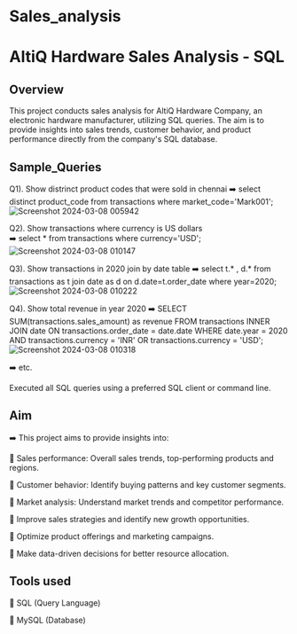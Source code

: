 # Sales_analysis
# AltiQ Hardware Sales Analysis - SQL

## Overview
This project conducts sales analysis for AltiQ Hardware Company, an electronic hardware manufacturer, utilizing SQL queries. The aim is to provide insights into sales trends, customer behavior, and product performance directly from the company's SQL database.

## Sample_Queries

Q1). Show distrinct product codes that were sold in chennai 
➡️ select distinct product_code from transactions where market_code='Mark001';
![Screenshot 2024-03-08 005942](https://github.com/Chandan65171/Sales_analysis/assets/145855999/59bc4da9-690b-4838-8890-c446ff75527f)


Q2). Show transactions where currency is US dollars  
➡️ select * from transactions where currency='USD';
![Screenshot 2024-03-08 010147](https://github.com/Chandan65171/Sales_analysis/assets/145855999/ea5de60f-7035-4d8b-bf48-263fb23ce634)

Q3). Show transactions in 2020 join by date table 
➡️ select t.* , d.* from transactions as t join date as d on d.date=t.order_date where year=2020;
![Screenshot 2024-03-08 010222](https://github.com/Chandan65171/Sales_analysis/assets/145855999/9c23ea8c-9eb8-41a7-90cc-65f4a1b73c64)

Q4). Show total revenue in year 2020 
➡️ SELECT 
    SUM(transactions.sales_amount) as  revenue
FROM
    transactions
        INNER JOIN
    date ON transactions.order_date = date.date
WHERE
    date.year = 2020
        AND transactions.currency = 'INR'
        OR transactions.currency = 'USD';
![Screenshot 2024-03-08 010318](https://github.com/Chandan65171/Sales_analysis/assets/145855999/890cbfc9-6ba1-4b35-a7b4-93da3c0d6c43)

  ➡️ etc.
        
Executed all SQL queries using a preferred SQL client or command line.

 ## Aim
 ➡️ This project aims to provide insights into:
 
 💠 Sales performance: Overall sales trends, top-performing products and regions.
 
 💠 Customer behavior: Identify buying patterns and key customer segments.
 
 💠 Market analysis: Understand market trends and competitor performance.
 
 💠 Improve sales strategies and identify new growth opportunities.
 
 💠 Optimize product offerings and marketing campaigns.
 
 💠 Make data-driven decisions for better resource allocation.

##  Tools used
 💠 SQL (Query Language)
 
 💠 MySQL (Database) 
